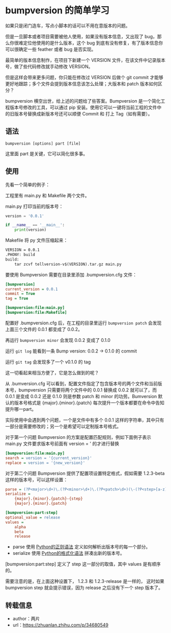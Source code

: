 # bumpversion 的简单学习

如果只是闭门造车，写点小脚本的话可以不用在意版本的问题。

但是一旦脚本或者项目需要被他人使用，如果没有版本信息，又出现了 bug，那么你很难定位他使用的是什么版本，这个 bug 到底有没有修复，有了版本信息你可以很确定一些 feather 或者 bug 是否实现。

最简单的版本信息制作，在项目下新建一个 VERSION 文件，在该文件中记录版本号，做了些代码修改就手动修改 VERSION。

但是这样会带来更多问题，你只能在修改过 VERSION 后做个 git commit 才能够更好地跟踪；多个文件会提到版本信息该怎么处理；大版本和 patch 版本如何区分？

bumpversion 横空出世，给上述的问题给了些答案。Bumpversion 是一个简化工程版本号修改的工具，可以通过 pip 安装。使用它可以一键将当前工程的文件中的旧版本号替换成新版本号还可以顺便 Commit 和 打上 Tag（如有需要）。

## 语法

`bumpversion [options] part [file]`

这里面 part 是关键，它可以简化很多事。

## 使用

先看一个简单的例子：

工程里有 main.py 和 Makefile 两个文件。

main.py 打印当前的版本号：

```python
version = '0.0.1'

if __name__ == '__main__':
    print(version)
```

Makefile 将 py 文件压缩起来：

```txt
VERSION = 0.0.1
.PHONY: build
build:
    tar zcvf tellversion-v$(VERSION).tar.gz main.py
```

要使用 Bumpversion 需要在目录里添加 .bumpversion.cfg 文件：

```cfg
[bumpversion]
current_version = 0.0.1
commit = True
tag = True

[bumpversion:file:main.py]
[bumpversion:file:Makefile]
```

配置好 .bumpversion.cfg 后，在工程的目录里运行 `bumpversion patch` 会发现上面三个文件的 0.0.1 都变成了 0.0.2。

再运行 `bumpversion minor` 会发现 0.0.2 变成了 0.1.0 

运行 `git log` 能看到一条 Bump version: 0.0.2 → 0.1.0 的 commit 

运行 `git tag` 会发现多了一个 v0.1.0 的 tag

这一切看起来相当方便了，它是怎么做到的呢？

从 .bumversion.cfg 可以看到，配置文件指定了包含版本号的两个文件和当前版本号，bumpversion 只需要将两个文件中的 0.0.1 替换成 0.0.2 就可以了，而 0.0.1 是变成 0.0.2 还是 0.1.0 则是参数 patch 和 minor 的功劳。Bumversion 默认的版本号格式是 {major}.{minor}.{patch} 每次提升一个版本都要在命令中告知提升哪一part。

实际使用中会遇到两个问题，一个是文件中有多个 0.0.1 这样的字符串，其中只有一部分是需要修改的；另一个是希望可以定制版本号格式。

对于第一个问题 Bumpversion 的方案是配置匹配规则，例如下面例子表示 main.py 文件要求版本号前面有 version = ' 的才进行替换

```cfg
[bumpversion:file:main.py]
search = version = '{current_version}'
replace = version = '{new_version}'
```

对于第二个问题 Bumpversion 提供了配置项设置特定格式，假如需要 1.2.3-beta 这样的版本号，可以这样设置：

```cfg
parse = (?P<major>\d+)\.(?P<minor>\d+)\.(?P<patch>\d+)(\-(?P<step>[a-z]+))?
serialize = 
    {major}.{minor}.{patch}-{step}
    {major}.{minor}.{patch}

[bumpversion:part:step]
optional_value = release
values = 
    alpha
    beta
    release
```

- parse 使用 [Python的正则语法](https://docs.python.org/2/library/re.html#regular-expression-syntax) 定义如何解析出版本号的每一个部分。 
- serialize 使用 [Python的格式化语法](https://docs.python.org/2/library/string.html#format-string-syntax) 拼凑出新的版本号。 

[bumpversion:part:step] 定义了 step 这一部分的取值，其中 values 是有顺序的。

需要注意的是，在上面这种设置下， 1.2.3 和 1.2.3-release 是一样的， 这时如果 bumpversion step 就会提示错误，因为 release 之后没有下一个 step 版本了。

## 转载信息

- author：两片
- url：https://zhuanlan.zhihu.com/p/34680549
